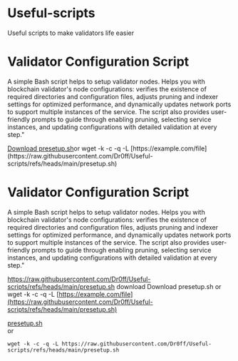 # Useful-scripts
Useful scripts to make validators life easier

<!DOCTYPE html>
<html lang="en">
<head>
    <meta charset="UTF-8">
    <meta name="viewport" content="width=device-width, initial-scale=1.0">
    
</head>
<body>
    <h1>Validator Configuration Script</h1>
    <p>A simple Bash script helps to setup validator nodes. 
    Helps you with blockchain validator's node configurations: verifies the existence of required directories and configuration files, adjusts pruning and indexer settings for optimized performance, and dynamically updates network ports to support multiple instances of the service. The script also provides user-friendly prompts to guide through enabling pruning, selecting service instances, and updating configurations with detailed validation at every step."
    </p>
    <p><a href="https://raw.githubusercontent.com/Dr0ff/Useful-scripts/refs/heads/main/presetup.sh" download>Download presetup.sh</a>or wget -k -c -q -L [https://example.com/file](https://raw.githubusercontent.com/Dr0ff/Useful-scripts/refs/heads/main/presetup.sh)</p>
</body>
</html>
 <h1>Validator Configuration Script</h1>
    <p>A simple Bash script helps to setup validator nodes. 
    Helps you with blockchain validator's node configurations: verifies the existence of required directories and configuration files, adjusts pruning and indexer settings for optimized performance, and dynamically updates network ports to support multiple instances of the service. The script also provides user-friendly prompts to guide through enabling pruning, selecting service instances, and updating configurations with detailed validation at every step."
    </p>

    
   https://raw.githubusercontent.com/Dr0ff/Useful-scripts/refs/heads/main/presetup.sh download Download presetup.sh or wget -k -c -q -L [https://example.com/file](https://raw.githubusercontent.com/Dr0ff/Useful-scripts/refs/heads/main/presetup.sh)</p>
[presetup.sh](https://raw.githubusercontent.com/Dr0ff/Useful-scripts/refs/heads/main/presetup.sh) <br/>
or<br/>
```shell
wget -k -c -q -L https://raw.githubusercontent.com/Dr0ff/Useful-scripts/refs/heads/main/presetup.sh
